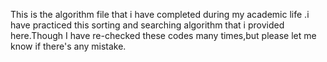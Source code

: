 This is the algorithm file that i have completed during my academic life .i have practiced this sorting and searching algorithm that i  provided here.Though I have re-checked these codes many times,but please let me know if there's any mistake.
